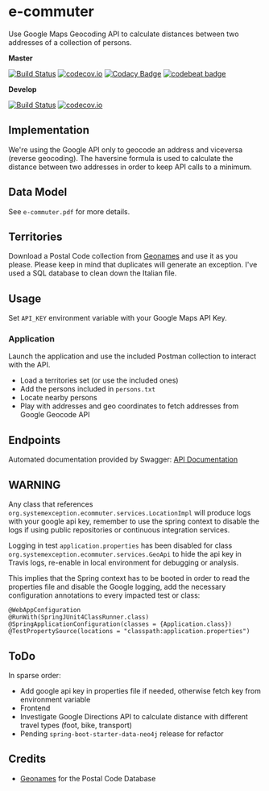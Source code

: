 # e-commuter
Use Google Maps Geocoding API to calculate distances between two addresses of a collection of persons.

**Master**

[![Build Status](https://travis-ci.org/lcappuccio/e-commuter.svg?branch=master)](https://travis-ci.org/lcappuccio/e-commuter)
[![codecov.io](https://codecov.io/github/lcappuccio/e-commuter/coverage.svg?branch=master)](https://codecov.io/github/lcappuccio/e-commuter?branch=master)
[![Codacy Badge](https://api.codacy.com/project/badge/Grade/ada9114fdc1a48ad93f6824fd40bbead)](https://www.codacy.com/app/lcappuccio/e-commuter?utm_source=github.com&amp;utm_medium=referral&amp;utm_content=lcappuccio/e-commuter&amp;utm_campaign=Badge_Grade)
[![codebeat badge](https://codebeat.co/badges/a2f9fc57-5721-4ccd-a732-8949bdf98a8b)](https://codebeat.co/projects/github-com-lcappuccio-e-commuter)

**Develop**

[![Build Status](https://travis-ci.org/lcappuccio/e-commuter.svg?branch=develop)](https://travis-ci.org/lcappuccio/e-commuter)
[![codecov.io](https://codecov.io/github/lcappuccio/e-commuter/coverage.svg?branch=develop)](https://codecov.io/github/lcappuccio/e-commuter?branch=develop)

## Implementation

We're using the Google API only to geocode an address and viceversa (reverse geocoding).
The haversine formula is used to calculate the distance between two addresses in order to keep API calls to a minimum.

## Data Model

See `e-commuter.pdf` for more details.

## Territories

Download a Postal Code collection from [Geonames](http://www.geonames.org) and use it as you please. Please keep in
mind that duplicates will generate an exception. I've used a SQL database to clean down the Italian file.

## Usage

Set `API_KEY` environment variable with your Google Maps API Key.

### Application

Launch the application and use the included Postman collection to interact with the API.
- Load a territories set (or use the included ones)
- Add the persons included in `persons.txt`
- Locate nearby persons
- Play with addresses and geo coordinates to fetch addresses from Google Geocode API

## Endpoints

Automated documentation provided by Swagger: [API Documentation](http://localhost:8080/swagger-ui.html)

## WARNING

Any class that references `org.systemexception.ecommuter.services.LocationImpl` will produce logs with your google
api key, remember to use the spring context to disable the logs if using public repositories or continuous
integration services.

Logging in test `application.properties` has been disabled for class `org.systemexception.ecommuter.services.GeoApi`
to hide the api key in Travis logs, re-enable in local environment for debugging or analysis.

This implies that the Spring context has to be booted in order to read the properties file and disable the Google
logging, add the necessary configuration annotations to every impacted test or class:

```
@WebAppConfiguration
@RunWith(SpringJUnit4ClassRunner.class)
@SpringApplicationConfiguration(classes = {Application.class})
@TestPropertySource(locations = "classpath:application.properties")
```

## ToDo

In sparse order:

- Add google api key in properties file if needed, otherwise fetch key from environment variable
- Frontend
- Investigate Google Directions API to calculate distance with different travel types (foot, bike, transport)
- Pending `spring-boot-starter-data-neo4j` release for refactor

## Credits

- [Geonames](http://www.geonames.org) for the Postal Code Database